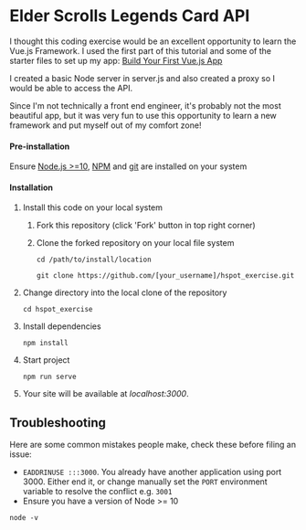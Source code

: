 # Elder Scrolls Legends Card API


I thought this coding exercise would be an excellent opportunity to learn the Vue.js Framework. I used the first part of this tutorial and some of the starter files to set up my app: 
     [Build Your First Vue.js App](https://vuejsdevelopers.teachable.com/p/build-your-first-vue-js-app)

I created a basic Node server in server.js and also created a proxy so I would be able to access the API.

Since I'm not technically a front end engineer, it's probably not the most beautiful app, but it was very fun to use this opportunity to learn a new framework and put myself out of my comfort zone!


#### Pre-installation

Ensure [Node.js  >=10](https://nodejs.org/en/download/), [NPM](https://docs.npmjs.com) and [git](https://git-scm.com/book/en/v2/Getting-Started-Installing-Git) are installed on your system
 
#### Installation

1. Install this code on your local system
     
    1. Fork this repository (click 'Fork' button in top right corner) 
    2. Clone the forked repository on your local file system
    
        ```
        cd /path/to/install/location
        
        git clone https://github.com/[your_username]/hspot_exercise.git
        ```

2. Change directory into the local clone of the repository

    ```
    cd hspot_exercise
    ```

3. Install dependencies

    ```
    npm install
    ```
    
4. Start project

    ```
    npm run serve
    ```

5. Your site will be available at *localhost:3000*.

## Troubleshooting

Here are some common mistakes people make, check these before filing an issue:

- `EADDRINUSE :::3000`. You already have another application using port 3000. Either end it, or change manually set the `PORT` environment variable to resolve the conflict e.g. `3001`
- Ensure you have a version of Node >= 10

```
node -v
```
